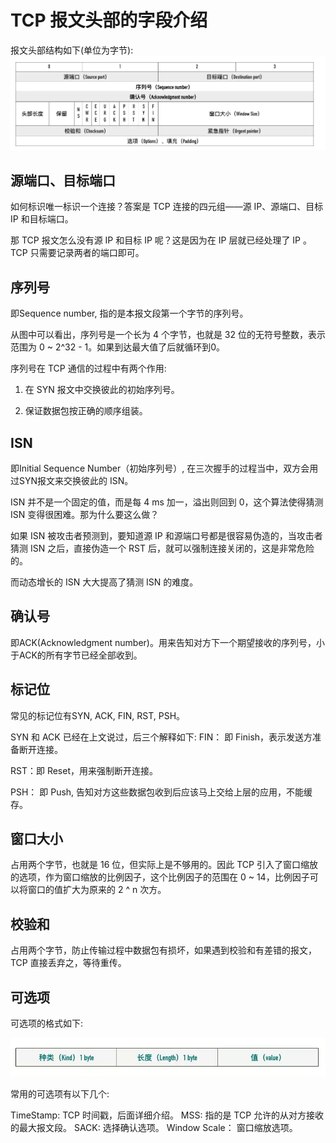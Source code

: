# TCP 报文头部的字段介绍

报文头部结构如下(单位为字节):
![](./1.jpg)

## 源端口、目标端口

如何标识唯一标识一个连接？答案是 TCP 连接的四元组——源 IP、源端口、目标 IP 和目标端口。

那 TCP 报文怎么没有源 IP 和目标 IP 呢？这是因为在 IP 层就已经处理了 IP 。TCP 只需要记录两者的端口即可。

## 序列号

即Sequence number, 指的是本报文段第一个字节的序列号。

从图中可以看出，序列号是一个长为 4 个字节，也就是 32 位的无符号整数，表示范围为 0 ~ 2^32 - 1。如果到达最大值了后就循环到0。

序列号在 TCP 通信的过程中有两个作用:

1. 在 SYN 报文中交换彼此的初始序列号。

2. 保证数据包按正确的顺序组装。

## ISN

即Initial Sequence Number（初始序列号）, 在三次握手的过程当中，双方会用过SYN报文来交换彼此的 ISN。

ISN 并不是一个固定的值，而是每 4 ms 加一，溢出则回到 0，这个算法使得猜测 ISN 变得很困难。那为什么要这么做？

如果 ISN 被攻击者预测到，要知道源 IP 和源端口号都是很容易伪造的，当攻击者猜测 ISN 之后，直接伪造一个 RST 后，就可以强制连接关闭的，这是非常危险的。

而动态增长的 ISN 大大提高了猜测 ISN 的难度。

## 确认号

即ACK(Acknowledgment number)。用来告知对方下一个期望接收的序列号，小于ACK的所有字节已经全部收到。

## 标记位

常见的标记位有SYN, ACK, FIN, RST, PSH。

SYN 和 ACK 已经在上文说过，后三个解释如下: FIN： 即 Finish，表示发送方准备断开连接。

RST：即 Reset，用来强制断开连接。

PSH： 即 Push, 告知对方这些数据包收到后应该马上交给上层的应用，不能缓存。

## 窗口大小

占用两个字节，也就是 16 位，但实际上是不够用的。因此 TCP 引入了窗口缩放的选项，作为窗口缩放的比例因子，这个比例因子的范围在 0 ~ 14，比例因子可以将窗口的值扩大为原来的 2 ^ n 次方。

## 校验和

占用两个字节，防止传输过程中数据包有损坏，如果遇到校验和有差错的报文，TCP 直接丢弃之，等待重传。

## 可选项

可选项的格式如下:

![](./2.jpg)

常用的可选项有以下几个:

TimeStamp: TCP 时间戳，后面详细介绍。
MSS: 指的是 TCP 允许的从对方接收的最大报文段。
SACK: 选择确认选项。
Window Scale： 窗口缩放选项。
